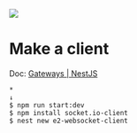 ![](https://postman.com/_aether-assets/illustrations/dark/illustration-connect-to-server.svg)

# Make a client
Doc: [Gateways | NestJS](https://docs.nestjs.com/websockets/gateways)
```
*
↓
$ npm run start:dev
$ npm install socket.io-client
$ nest new e2-websocket-client
```

